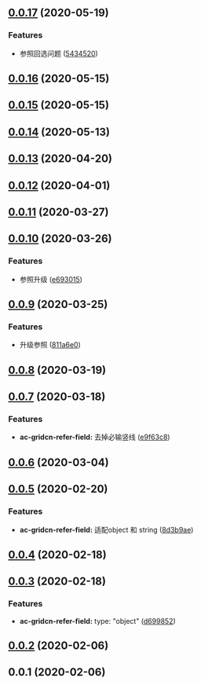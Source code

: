 <a name="0.0.17"></a>
## [0.0.17](https://github.com/tinper-bee/ac-gridcn-refer-field/compare/v0.0.16...v0.0.17) (2020-05-19)


### Features

* 参照回选问题 ([5434520](https://github.com/tinper-bee/ac-gridcn-refer-field/commit/5434520))



<a name="0.0.16"></a>
## [0.0.16](https://github.com/tinper-bee/ac-gridcn-refer-field/compare/v0.0.15...v0.0.16) (2020-05-15)



<a name="0.0.15"></a>
## [0.0.15](https://github.com/tinper-bee/ac-gridcn-refer-field/compare/v0.0.14...v0.0.15) (2020-05-15)



<a name="0.0.14"></a>
## [0.0.14](https://github.com/tinper-bee/ac-gridcn-refer-field/compare/v0.0.13...v0.0.14) (2020-05-13)



<a name="0.0.13"></a>
## [0.0.13](https://github.com/tinper-bee/ac-gridcn-refer-field/compare/v0.0.12...v0.0.13) (2020-04-20)



<a name="0.0.12"></a>
## [0.0.12](https://github.com/tinper-bee/ac-gridcn-refer-field/compare/v0.0.11...v0.0.12) (2020-04-01)



<a name="0.0.11"></a>
## [0.0.11](https://github.com/tinper-bee/ac-gridcn-refer-field/compare/v0.0.10...v0.0.11) (2020-03-27)



<a name="0.0.10"></a>
## [0.0.10](https://github.com/tinper-bee/ac-gridcn-refer-field/compare/v0.0.9...v0.0.10) (2020-03-26)


### Features

* 参照升级 ([e693015](https://github.com/tinper-bee/ac-gridcn-refer-field/commit/e693015))



<a name="0.0.9"></a>
## [0.0.9](https://github.com/tinper-bee/ac-gridcn-refer-field/compare/v0.0.8...v0.0.9) (2020-03-25)


### Features

* 升级参照 ([811a6e0](https://github.com/tinper-bee/ac-gridcn-refer-field/commit/811a6e0))



<a name="0.0.8"></a>
## [0.0.8](https://github.com/tinper-bee/ac-gridcn-refer-field/compare/v0.0.7...v0.0.8) (2020-03-19)



<a name="0.0.7"></a>
## [0.0.7](https://github.com/tinper-bee/ac-gridcn-refer-field/compare/v0.0.6...v0.0.7) (2020-03-18)


### Features

* **ac-gridcn-refer-field:** 去掉必输竖线 ([e9f63c8](https://github.com/tinper-bee/ac-gridcn-refer-field/commit/e9f63c8))



<a name="0.0.6"></a>
## [0.0.6](https://github.com/tinper-bee/ac-gridcn-refer-field/compare/v0.0.5...v0.0.6) (2020-03-04)



<a name="0.0.5"></a>
## [0.0.5](https://github.com/tinper-bee/ac-gridcn-refer-field/compare/v0.0.4...v0.0.5) (2020-02-20)


### Features

* **ac-gridcn-refer-field:** 适配object 和 string ([8d3b9ae](https://github.com/tinper-bee/ac-gridcn-refer-field/commit/8d3b9ae))



<a name="0.0.4"></a>
## [0.0.4](https://github.com/tinper-bee/ac-gridcn-refer-field/compare/v0.0.3...v0.0.4) (2020-02-18)



<a name="0.0.3"></a>
## [0.0.3](https://github.com/tinper-bee/ac-gridcn-refer-field/compare/v0.0.2...v0.0.3) (2020-02-18)


### Features

* **ac-gridcn-refer-field:** type: "object" ([d699852](https://github.com/tinper-bee/ac-gridcn-refer-field/commit/d699852))



<a name="0.0.2"></a>
## [0.0.2](https://github.com/tinper-bee/ac-gridcn-refer-field/compare/v0.0.1...v0.0.2) (2020-02-06)



<a name="0.0.1"></a>
## 0.0.1 (2020-02-06)



